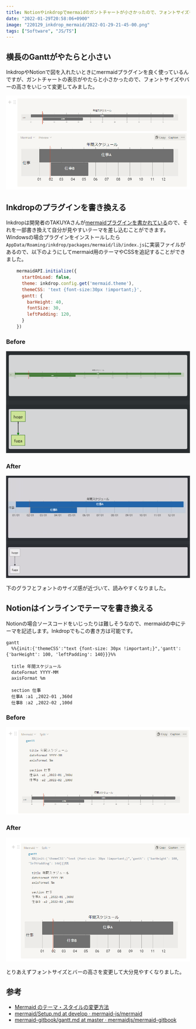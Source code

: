 ```yaml
---
title: Notionやinkdropでmermaidのガントチャートが小さかったので、フォントサイズを変更する
date: "2022-01-29T20:58:06+0900"
image: "220129_inkdrop_mermaid/2022-01-29-21-45-00.png"
tags: ["Software", "JS/TS"] 
---
```


## 横長のGanttがやたらと小さい
InkdropやNotionで図を入れたいときにmermaidプラグインを良く使っているんですが、ガントチャートの表示がやたらと小さかったので、フォントサイズやバーの高さをいじって変更してみました。

![](2022-01-29-21-45-00.png)

## Inkdropのプラグインを書き換える

Inkdropは開発者のTAKUYAさんが[mermaidプラグインを書かれている](https://my.inkdrop.app/plugins/mermaid)ので、それを一部書き換えて自分が見やすいテーマを差し込むことができます。
Windowsの場合プラグインをインストールしたら`AppData/Roaming/inkdrop/packages/mermaid/lib/index.js`に実装ファイルがあるので、以下のようにしてmermaid用のテーマやCSSを追記することができました。

```js
    mermaidAPI.initialize({
      startOnLoad: false,
      theme: inkdrop.config.get('mermaid.theme'),
      themeCSS: 'text {font-size:30px !important;}',
      gantt: {
        barHeight: 40,
        fontSize: 30,
        leftPadding: 120,
      }
    })
```

### Before

![](2022-01-29-21-34-32.png)

### After

![](2022-01-29-21-22-49.png)

下のグラフとフォントのサイズ感が近づいて、読みやすくなりました。

## Notionはインラインでテーマを書き換える

Notionの場合ソースコードをいじったりは難しそうなので、mermaidの中にテーマを記述します。Inkdropでもこの書き方は可能です。

```
gantt
  %%{init:{'themeCSS':"text {font-size: 30px !important;}",'gantt': {'barHeight': 100, 'leftPadding': 140}}}%%

  title 年間スケジュール
  dateFormat YYYY-MM
  axisFormat %m
  
  section 仕事
  仕事A :a1 ,2022-01 ,360d
  仕事B :a2 ,2022-02 ,100d
```

### Before
![](2022-01-29-21-41-03.png)

### After
![](2022-01-29-21-43-53.png)

とりあえずフォントサイズとバーの高さを変更して大分見やすくなりました。

## 参考
- [Mermaid のテーマ・スタイルの変更方法](https://zenn.dev/junkawa/articles/zenn-mermaidjs-theme-config)
- [mermaid/Setup.md at develop · mermaid-js/mermaid](https://github.com/mermaid-js/mermaid/blob/develop/docs/Setup.md)
- [mermaid-gitbook/gantt.md at master · mermaidjs/mermaid-gitbook](https://github.com/mermaidjs/mermaid-gitbook/blob/master/content/gantt.md)

